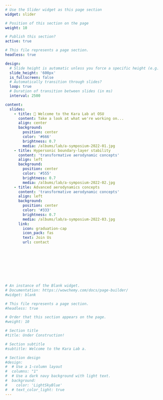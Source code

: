 ```yaml
---
# Use the Slider widget as this page section
widget: slider

# Position of this section on the page
weight: 10  

# Publish this section?
active: true  

# This file represents a page section.
headless: true  

design:
  # Slide height is automatic unless you force a specific height (e.g. '400px')
  slide_height: '600px'
  is_fullscreen: false
  # Automatically transition through slides?
  loop: true
  # Duration of transition between slides (in ms)
  interval: 2500

content:
  slides:
    - title: 👋 Welcome to the Kara Lab at OSU
      content: Take a look at what we're working on...
      align: center
      background:
        position: center
        color: '#666'
        brightness: 0.7
        media: /albums/lab/a-symposium-2022-01.jpg
    - title: Hypersonic boundary-layer stability  
      content: 'transformative aerodynamic concepts'
      align: left
      background:
        position: center
        color: '#555'
        brightness: 0.7
        media: /albums/lab/a-symposium-2022-02.jpg
    - title: Advanced aerodynamics concepts
      content: 'transformative aerodynamic concepts'
      align: left
      background:
        position: center
        color: '#333'
        brightness: 0.7
        media: /albums/lab/a-symposium-2022-03.jpg
      link:
        icon: graduation-cap
        icon_pack: fas
        text: Join Us
        url: contact









# An instance of the Blank widget.
# Documentation: https://wowchemy.com/docs/page-builder/
#widget: blank

# This file represents a page section.
#headless: true

# Order that this section appears on the page.
#weight: 10

# Section title
#title: Under Construction!

# Section subtitle
#subtitle: Welcome to the Kara Lab a.

# Section design
#design:
#  # Use a 1-column layout
#  columns: "1"
#  # Use a dark navy background with light text.
#  background:
#    color: 'LightSkyBlue'
#  # text_color_light: true
---
```


 

